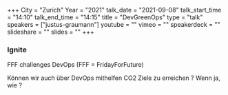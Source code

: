 +++
City = "Zurich"
Year = "2021"
talk_date = "2021-09-08"
talk_start_time = "14:10"
talk_end_time = "14:15"
title = "DevGreenOps"
type = "talk"
speakers = ["justus-graumann"]
youtube = ""
vimeo = ""
speakerdeck = ""
slideshare = ""
slides = ""
+++

### Ignite

FFF challenges DevOps
(FFF = FridayForFuture)

Können wir auch über DevOps mithelfen CO2 Ziele zu erreichen ? Wenn ja, wie ?
